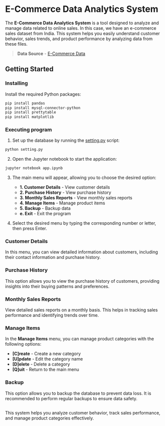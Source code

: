 # E-Commerce Data Analytics System

The **E-Commerce Data Analytics System** is a tool designed to analyze and manage data related to online sales. In this case, we have an e-commerce sales dataset from India. This system helps you easily understand customer behavior, sales trends, and product performance by analyzing data from these files.

> **Data Source** - [E-Commerce Data](https://www.kaggle.com/datasets/benroshan/ecommerce-data?select=Sales+target.csv)

## Getting Started

### Installing

Install the required Python packages:

```sh
pip install pandas
pip install mysql-connector-python
pip install prettytable
pip install matplotlib
```

### Executing program

1. Set up the database by running the [setting.py](setting.py) script:

```sh
python setting.py
```

2. Open the Jupyter notebook to start the application:

```sh
jupyter notebook app.ipynb
```

3. The main menu will appear, allowing you to choose the desired option:

   - **1. Customer Details** - View customer details
   - **2. Purchase History** - View purchase history
   - **3. Monthly Sales Reports** - View monthly sales reports
   - **4. Manage Items** - Manage product items
   - **5. Backup** - Backup data
   - **e. Exit** - Exit the program

4. Select the desired menu by typing the corresponding number or letter, then press Enter.

### Customer Details

In this menu, you can view detailed information about customers, including their contact information and purchase history.

### Purchase History

This option allows you to view the purchase history of customers, providing insights into their buying patterns and preferences.

### Monthly Sales Reports

View detailed sales reports on a monthly basis. This helps in tracking sales performance and identifying trends over time.

### Manage Items

In the **Manage Items** menu, you can manage product categories with the following options:

- **\[C\]reate** - Create a new category
- **\[U\]pdate** - Edit the category name
- **\[D\]elete** - Delete a category
- **\[Q\]uit** - Return to the main menu

### Backup

This option allows you to backup the database to prevent data loss. It is recommended to perform regular backups to ensure data safety.

##

This system helps you analyze customer behavior, track sales performance, and manage product categories effectively.
